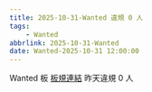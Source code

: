 ```yaml
---
title: 2025-10-31-Wanted 違規 0 人
tags:
    - Wanted
abbrlink: 2025-10-31-Wanted
date: Wanted-2025-10-31 12:00:00
---
```

Wanted 板 [板規連結](https://www.ptt.cc/bbs/Wanted/M.1608829773.A.D3B.html)
昨天違規 0 人
